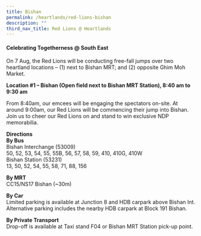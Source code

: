 ```yaml
---
title: Bishan
permalink: /heartlands/red-lions-bishan
description: ""
third_nav_title: Red Lions @ Heartlands
---
```

#### Celebrating Togetherness @ South East

On 7 Aug, the Red Lions will be conducting free-fall jumps over two heartland locations – (1) next to Bishan MRT; and (2) opposite Ghim Moh Market.

**Location #1 – Bishan (Open field next to Bishan MRT Station), 8:40 am to 9:30 am** 

From 8:40am, our emcees will be engaging the spectators on-site. At around 9:00am, our Red Lions will be commencing their jump into Bishan. Join us to cheer our Red Lions on and stand to win exclusive NDP memorabilia.

**Directions**<br>
**By Bus**<br>
Bishan Interchange (53009)<br>
50, 52, 53, 54, 55, 55B, 56, 57, 58, 59, 410, 410G, 410W<br>
Bishan Station (53231)<br>
13, 50, 52, 54, 55, 58, 71, 88, 156

**By MRT**<br>
CC15/NS17 Bishan (~30m)

**By Car**<br>
Limited parking is available at Junction 8 and HDB carpark above Bishan Int. Alternative parking includes the nearby HDB carpark at Block 191 Bishan.

**By Private Transport**<br>
Drop-off is available at Taxi stand F04 or Bishan MRT Station pick-up point.